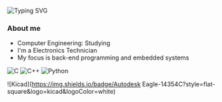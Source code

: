 ![Typing SVG](https://readme-typing-svg.demolab.com?font=Fira+Code&duration=4000&pause=100&center=true&vCenter=true&width=435&lines=Hi%2C+I'm+Jeferson+Marcante.;Welcome+to+my+profile.)

### About me

  - Computer Engineering: Studying
  - I'm a Electronics Technician
  - My focus is back-end programming and embedded systems

<!-- Languages -->
![C](https://img.shields.io/badge/C-00599C?style=for-the-badge&logo=c&logoColor=white)
![C++](https://img.shields.io/badge/C%2B%2B-00599C?style=for-the-badge&logo=c%2B%2B&logoColor=white)
![Python](https://img.shields.io/badge/Python-14354C?style=for-the-badge&logo=python&logoColor=white)
<!-- ![C#](https://img.shields.io/badge/C%23-239120?style=for-the-badge&logo=c-sharp&logoColor=white) -->
<!-- ![Assembly](https://img.shields.io/badge/Assembly-6E4C13?style=flat-square&logo=assembly) -->
<!-- ![Object-Pascal](https://img.shields.io/badge/Pascal-B0CE4E?style=flat-square&logo=pascal&logoColor=white) -->

<!-- Web -->
<!-- ![HTML5](https://img.shields.io/badge/-HTML5-E34F26?style=flat-square&logo=html5&logoColor=white) -->
<!-- ![CSS3](https://img.shields.io/badge/-CSS3-1572B6?style=flat-square&logo=css3) -->
<!-- ![JavaScript](https://img.shields.io/badge/-JavaScript-black?style=flat-square&logo=javascript) -->
<!-- ![TypeScript](https://img.shields.io/badge/-TypeScript-007ACC?style=flat-square&logo=typescript&logoColor=white) -->
<!-- ![PHP](https://img.shields.io/badge/PHP-777BB4?style=flat-square&logo=php&logoColor=white) -->

<!-- Electronics Design Platforms -->
![Kicad](https://img.shields.io/badge/Autodesk Eagle-14354C?style=flat-square&logo=kicad&logoColor=white)
<!-- ![Autodesk Eagle](https://img.shields.io/badge/Autodesk_Eagle-14354C?style=flat-square&logo=Autodesk_Eagle&logoColor=white) -->
<!-- ![Autodesk Fusion 360](https://img.shields.io/badge/Autodesk_Fusion360-14354C?style=flat-square&logo=Fusion360&logoColor=white) -->

<!-- Prototyping Platforms -->
<!-- ![Arduino](https://img.shields.io/badge/Arduino-00979D?style=for-the-badge&logo=Arduino&logoColor=white) -->
<!-- ![Espressif](https://img.shields.io/badge/espressif-E7352C?style=for-the-badge&logo=espressif&logoColor=white) -->
<!-- ![Raspberry](https://img.shields.io/badge/Raspberry%20Pi-A22846?style=for-the-badge&logo=Raspberry%20Pi&logoColor=white) -->

<!-- Mobile Frameworks -->
<!-- ![Flutter](https://img.shields.io/badge/Flutter-02569B?style=for-the-badge&logo=flutter&logoColor=white) -->
<!-- ![Xamarin](https://img.shields.io/badge/Xamarin-3498DB?style=for-the-badge&logo=xamarin&logoColor=white) -->
<!-- ![React Native](https://img.shields.io/badge/React_Native-20232A?style=for-the-badge&logo=react&logoColor=61DAFB)  -->

<!-- Database -->
<!-- ![MySQL](https://img.shields.io/badge/-MySQL-4479A1?style=flat-square&logo=mysql&logoColor=white) -->
<!-- ![Postgres](https://img.shields.io/badge/postgres-%23316192.svg?style=flat-square&logo=postgresql&logoColor=white) -->

<!-- Socials -->
<!-- ![LinkedIn](https://img.shields.io/badge/LinkedIn-0077B5?style=for-the-badge&logo=linkedin&logoColor=white) -->
<!-- ![GitHub](https://img.shields.io/badge/GitHub-100000?style=for-the-badge&logo=github&logoColor=white) -->
<!-- ![GitLab](https://img.shields.io/badge/GitLab-330F63?style=for-the-badge&logo=gitlab&logoColor=white) -->

<!-- OS -->
<!-- ![Windows](https://img.shields.io/badge/Windows-0078D6?style=for-the-badge&logo=windows&logoColor=white) --> 
<!-- ![Linux](https://img.shields.io/badge/Linux-FCC624?style=for-the-badge&logo=linux&logoColor=black) -->

<!--
**JefersonMarcante/JefersonMarcante** is a ✨ _special_ ✨ repository because its `README.md` (this file) appears on your GitHub profile.

Here are some ideas to get you started:

- 🔭 I’m currently working on ...
- 🌱 I’m currently learning ...
- 👯 I’m looking to collaborate on ...
- 🤔 I’m looking for help with ...
- 💬 Ask me about ...
- 📫 How to reach me: ...
- 😄 Pronouns: ...
- ⚡ Fun fact: ...

![Jeferson's GitHub stats](https://github-readme-stats.vercel.app/api?username=JefersonMarcante&theme=dark&hide=stars,commits,prs,issues,contribs)
![Top Langs](https://github-readme-stats.vercel.app/api/top-langs/?username=JefersonMarcante&layout=compact&langs_count=5&theme=dark)
![Readme Card](https://github-readme-stats.vercel.app/api/pin/?username=JefersonMarcante&repo={Repo})

![Nodejs](https://img.shields.io/badge/-Nodejs-339933?style=flat-square&logo=Node.js&logoColor=white)

![Bootstrap](https://img.shields.io/badge/-Bootstrap-563D7C?style=flat-square&logo=bootstrap)
![Django](https://img.shields.io/badge/Django-092E20?style=flat-square&logo=django&logoColor=white)
![Angular](https://img.shields.io/badge/-Angular-DD0031?style=flat-square&logo=angular)
![Ionic](https://img.shields.io/badge/-Ionic-3880FF?style=flat-square&logo=ionic&logoColor=white)
![Laravel](https://img.shields.io/badge/Laravel-FF2D20?style=flat-square&logo=laravel&logoColor=white)
![Apache](https://img.shields.io/badge/apache-%23D42029.svg?style=flat-square&logo=apache&logoColor=white)

![VSCode](https://img.shields.io/badge/-VSCode-007ACC?style=flat-square&logo=visual-studio-code&logoColor=white)

![AndroidStudio](https://img.shields.io/badge/Android-3DDC84?style=flat-square&logo=android&logoColor=white)
![Eclipse](https://img.shields.io/badge/-Eclipse-2C2255?style=flat-square&logo=eclipse&logoColor=white)
-->
